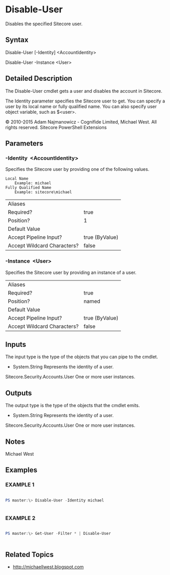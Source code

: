 # Disable-User 
 
Disables the specified Sitecore user. 
 
## Syntax 
 
Disable-User [-Identity] &lt;AccountIdentity&gt; 
 
Disable-User -Instance &lt;User&gt; 
 
 
## Detailed Description 
 
The Disable-User cmdlet gets a user and disables the account in Sitecore.

The Identity parameter specifies the Sitecore user to get. You can specify a user by its local name or fully qualified name.
You can also specify user object variable, such as $&lt;user&gt;. 
 
© 2010-2015 Adam Najmanowicz - Cognifide Limited, Michael West. All rights reserved. Sitecore PowerShell Extensions 
 
## Parameters 
 
### -Identity&nbsp; &lt;AccountIdentity&gt; 
 
Specifies the Sitecore user by providing one of the following values.

    Local Name
        Example: michael
    Fully Qualified Name
        Example: sitecore\michael 
 
<table>
    <thead></thead>
    <tbody>
        <tr>
            <td>Aliases</td>
            <td></td>
        </tr>
        <tr>
            <td>Required?</td>
            <td>true</td>
        </tr>
        <tr>
            <td>Position?</td>
            <td>1</td>
        </tr>
        <tr>
            <td>Default Value</td>
            <td></td>
        </tr>
        <tr>
            <td>Accept Pipeline Input?</td>
            <td>true (ByValue)</td>
        </tr>
        <tr>
            <td>Accept Wildcard Characters?</td>
            <td>false</td>
        </tr>
    </tbody>
</table> 
 
### -Instance&nbsp; &lt;User&gt; 
 
Specifies the Sitecore user by providing an instance of a user. 
 
<table>
    <thead></thead>
    <tbody>
        <tr>
            <td>Aliases</td>
            <td></td>
        </tr>
        <tr>
            <td>Required?</td>
            <td>true</td>
        </tr>
        <tr>
            <td>Position?</td>
            <td>named</td>
        </tr>
        <tr>
            <td>Default Value</td>
            <td></td>
        </tr>
        <tr>
            <td>Accept Pipeline Input?</td>
            <td>true (ByValue)</td>
        </tr>
        <tr>
            <td>Accept Wildcard Characters?</td>
            <td>false</td>
        </tr>
    </tbody>
</table> 
 
## Inputs 
 
The input type is the type of the objects that you can pipe to the cmdlet. 
 
* System.String
Represents the identity of a user.

Sitecore.Security.Accounts.User
One or more user instances. 
 
## Outputs 
 
The output type is the type of the objects that the cmdlet emits. 
 
* System.String
Represents the identity of a user.

Sitecore.Security.Accounts.User
One or more user instances. 
 
## Notes 
 
Michael West 
 
## Examples 
 
### EXAMPLE 1 
 
 
 
```powershell   
 
PS master:\> Disable-User -Identity michael 
 
``` 
 
### EXAMPLE 2 
 
 
 
```powershell   
 
PS master:\> Get-User -Filter * | Disable-User 
 
``` 
 
## Related Topics 
 
* <a href='http://michaellwest.blogspot.com' target='_blank'>http://michaellwest.blogspot.com</a><br/>


